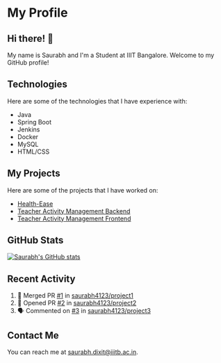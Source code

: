 # My Profile

## Hi there! 👋

My name is Saurabh and I'm a Student at IIIT Bangalore. Welcome to my GitHub profile!

## Technologies

Here are some of the technologies that I have experience with:

- Java
- Spring Boot
- Jenkins
- Docker
- MySQL
- HTML/CSS

## My Projects

Here are some of the projects that I have worked on:

- [Health-Ease](https://github.com/saurabh4123/HealthEase)
- [Teacher Activity Management Backend](https://github.com/saurabh4123/Teacher-Activity-Management-System-backend)
- [Teacher Activity Management Frontend](https://github.com/saurabh4123/Teacher-Activity-Management-System-frontend)

## GitHub Stats

[![Saurabh's GitHub stats](https://github-readme-stats.vercel.app/api?username=saurabh4123&show_icons=true&theme=radical)](https://github.com/saurabh4123/github-readme-stats)

## Recent Activity

<!--START_SECTION:activity-->
1. 🎉 Merged PR [#1](https://github.com/saurabh4123/HealthEase/pull/1) in [saurabh4123/project1](https://github.com/saurabh4123/HealthEase)
2. 💪 Opened PR [#2](https://github.com/saurabh4123/HealthEase/pull/2) in [saurabh4123/project2](https://github.com/saurabh4123/HealthEase)
3. 🗣 Commented on [#3](https://github.com/saurabh4123/HealthEase/issues/3) in [saurabh4123/project3](https://github.com/saurabh4123/HealthEase)
<!--END_SECTION:activity-->

## Contact Me

You can reach me at [saurabh.dixit@iiitb.ac.in](mailto:saurabh.dixit@iiitb.ac.in).
